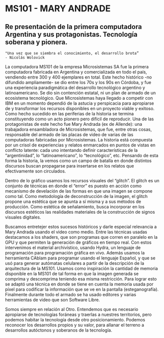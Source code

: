 
# MS101 - MARY ANDRADE

## Re presentación de la primera computadora Argentina y sus protagonistas. Tecnología soberana y pionera.


``` 
"Una vez que se siembra el conocimiento, el desarrollo brota” 
- Nicolás Wolovick

```

La computadora MS101 de la empresa Microsistemas SA fue la primera computadora fabricada en Argentina y comercializada en todo el país, vendiendo entre 300 y 400 ejemplares en total. Este hecho histórico -no difundido ampliamente- se dio entre los 70s y los 90s en Córdoba, y fue una experiencia paradigmática del desarrollo tecnológico argentino y latinoamericano. Se dio sin contención estatal, ni un plan de armado de un ecosistema tecnológico. Que Microsistemas haya llegado a competir con IBM en un momento dependió de la astucia y perspicacia para apropiarse de y transformar los recursos disponibles en un proyecto viable y exitoso. Como hecho sucedido en las periferias de la historia se termina constituyendo como un acto pionero pero difícil de reproducir. 
Una de las protagonistas de este hecho fue Mary Andrada (ex de Allende): una trabajadora ensambladora de Microsistemas, que fue, entre otras cosas, responsable del armado de las placas de video de varias de las computadoras fabricadas por Microsistemas.
La historia está compuesta por un crisol de experiencias y relatos enmarcados en puntos de vistas en conflicto latente: cada uno intentando definir características de la “argentinidad”, lo “latinoamericano”, lo “tecnológico”, etc. Pensando de esta forma la historia, la vemos como un campo de batalla en donde distintos discursos buscan propagarse para insertarse en los relatos que efectivamente son circulados.

Dentro de lo gráfico usamos los recursos visuales del “glitch”. El glitch es un conjunto de técnicas en donde el “error” es puesto en acción como mecanismo de develación de las formas en que una imagen se compone como tal. Como metodología de deconstrucción de la imagen, el glitch propone una estética que se apunta a sí misma y a sus métodos de producción. Como estética de señalamiento, busca incorporar en los discursos estéticos las realidades materiales de la construcción de signos visuales digitales.

Buscamos entretejer estos sucesos históricos y darle especial relevancia a Mary Andrada usando el video como medio. Entre las técnicas usadas destacamos a los shaders, que son programas que corren en paralelo en la GPU y que permiten la generación de gráficos en tiempo real. Con estos intervenimos el material archivístico, usando Hydra, un lenguaje de programación para programación gráfica en vivo. Además usamos la herramienta CAblam para programar usando el lenguaje Español, y que se usó para generar autómatas celulares a partir de la descripción de la arquitectura de la MS101. Usamos como inspiración la cantidad de memoria disponible en la MS101 de tal forma en que la imagen generada se comprima y descomprima teniendo esa misma restricción. Para lograr esto se adaptó una técnica en donde se tiene en cuenta la memoria usada por píxel para codificar la información que se ve en la pantalla (esteganografía). Finalmente durante todo el armado se ha usado editores y varias herramientas de video que son Software Libre.

Somos siempre en relación al Otro. Entendemos que es necesario apropiarse de tecnologías foráneas y traerlas a nuestres territorios, pero podemos habitar la tecnología desde otro posicionamiento. Podemos reconocer los desarrollos propios y su valor, para allanar el terreno a desarrollos autóctonos y soberanos de la tecnología.
